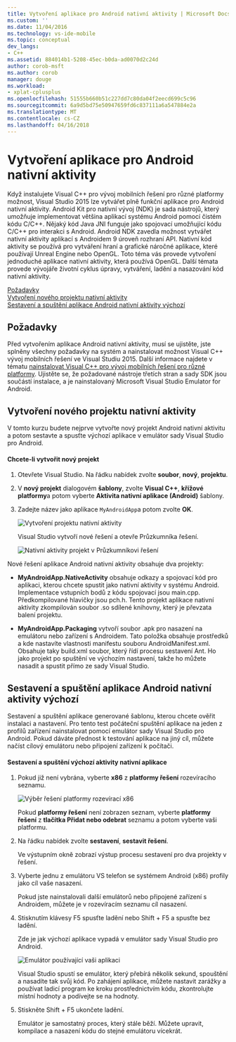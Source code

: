 ```yaml
---
title: Vytvoření aplikace pro Android nativní aktivity | Microsoft Docs
ms.custom: ''
ms.date: 11/04/2016
ms.technology: vs-ide-mobile
ms.topic: conceptual
dev_langs:
- C++
ms.assetid: 884014b1-5208-45ec-b0da-ad0070d2c24d
author: corob-msft
ms.author: corob
manager: douge
ms.workload:
- xplat-cplusplus
ms.openlocfilehash: 51555b660b51c227dd7c80da04f2eecd699c5c96
ms.sourcegitcommit: 6a9d5bd75e50947659fd6c837111a6a547884e2a
ms.translationtype: MT
ms.contentlocale: cs-CZ
ms.lasthandoff: 04/16/2018
---
```

# <a name="create-an-android-native-activity-app"></a>Vytvoření aplikace pro Android nativní aktivity
Když instalujete Visual C++ pro vývoj mobilních řešení pro různé platformy možnost, Visual Studio 2015 lze vytvářet plně funkční aplikace pro Android nativní aktivity. Android Kit pro nativní vývoj (NDK) je sada nástrojů, který umožňuje implementovat většina aplikací systému Android pomocí čistém kódu C/C++. Nějaký kód Java JNI funguje jako spojovací umožňující kódu C/C++ pro interakci s Android. Android NDK zavedla možnost vytvářet nativní aktivity aplikací s Androidem 9 úroveň rozhraní API. Nativní kód aktivity se používá pro vytváření hraní a grafické náročné aplikace, které používají Unreal Engine nebo OpenGL. Toto téma vás provede vytvoření jednoduché aplikace nativní aktivity, která používá OpenGL. Další témata provede vývojáře životní cyklus úpravy, vytváření, ladění a nasazování kód nativní aktivity.  
  
 [Požadavky](#req)   
 [Vytvoření nového projektu nativní aktivity](#Create)   
 [Sestavení a spuštění aplikace Android nativní aktivity výchozí](#BuildHello)  
  
##  <a name="req"></a> Požadavky  
 Před vytvořením aplikace Android nativní aktivity, musí se ujistěte, jste splněny všechny požadavky na systém a nainstalovat možnost Visual C++ vývoj mobilních řešení ve Visual Studiu 2015. Další informace najdete v tématu [nainstalovat Visual C++ pro vývoj mobilních řešení pro různé platformy](../cross-platform/install-visual-cpp-for-cross-platform-mobile-development.md). Ujistěte se, že požadované nástroje třetích stran a sady SDK jsou součástí instalace, a je nainstalovaný Microsoft Visual Studio Emulator for Android.  
  
##  <a name="Create"></a> Vytvoření nového projektu nativní aktivity  
 V tomto kurzu budete nejprve vytvořte nový projekt Android nativní aktivitu a potom sestavte a spusťte výchozí aplikace v emulátor sady Visual Studio pro Android.  
  
#### <a name="to-create-a-new-project"></a>Chcete-li vytvořit nový projekt  
  
1.  Otevřete Visual Studio. Na řádku nabídek zvolte **soubor**, **nový**, **projektu**.  
  
2.  V **nový projekt** dialogovém **šablony**, zvolte **Visual C++**, **křížové platformy**a potom vyberte  **Aktivita nativní aplikace (Android)** šablony.  
  
3.  Zadejte název jako aplikace `MyAndroidApp`a potom zvolte **OK**.  
  
     ![Vytvoření projektu nativní aktivity](../cross-platform/media/cppmdd_newproject.PNG "CppMDD_NewProject")  
  
     Visual Studio vytvoří nové řešení a otevře Průzkumníka řešení.  
  
     ![Nativní aktivity projekt v Průzkumníkovi řešení](../cross-platform/media/cppmdd_rc_na_solutionexp.PNG "CPPMDD_RC_NA_SolutionExp")  
  
 Nové řešení aplikace Android nativní aktivity obsahuje dva projekty:  
  
-   **MyAndroidApp.NativeActivity** obsahuje odkazy a spojovací kód pro aplikaci, kterou chcete spustit jako nativní aktivity v systému Android. Implementace vstupních bodů z kódu spojovací jsou main.cpp. Předkompilované hlavičky jsou pch.h. Tento projekt aplikace nativní aktivity zkompilován soubor .so sdílené knihovny, který je převzata balení projektu.  
  
-   **MyAndroidApp.Packaging** vytvoří soubor .apk pro nasazení na emulátoru nebo zařízení s Androidem. Tato položka obsahuje prostředků a kde nastavíte vlastnosti manifestu souboru AndroidManifest.xml. Obsahuje taky build.xml soubor, který řídí procesu sestavení Ant. Ho jako projekt po spuštění ve výchozím nastavení, takže ho můžete nasadit a spustit přímo ze sady Visual Studio.  
  
##  <a name="BuildHello"></a> Sestavení a spuštění aplikace Android nativní aktivity výchozí  
 Sestavení a spuštění aplikace generované šablonu, kterou chcete ověřit instalaci a nastavení. Pro tento test počáteční spuštění aplikace na jeden z profilů zařízení nainstalovat pomocí emulátor sady Visual Studio pro Android. Pokud dáváte přednost k testování aplikace na jiný cíl, můžete načíst cílový emulátoru nebo připojení zařízení k počítači.  
  
#### <a name="to-build-and-run-the-default-native-activity-app"></a>Sestavení a spuštění výchozí aktivity nativní aplikace  
  
1.  Pokud již není vybrána, vyberte **x86** z **platformy řešení** rozevíracího seznamu.  
  
     ![Výběr řešení platformy rozevírací x86](../cross-platform/media/cppmdd_rc_na_solution_x86.png "CPPMDD_RC_NA_Solution_x86")  
  
     Pokud **platformy řešení** není zobrazen seznam, vyberte **platformy řešení** z **tlačítka Přidat nebo odebrat** seznamu a potom vyberte vaši platformu.  
  
2.  Na řádku nabídek zvolte **sestavení**, **sestavit řešení**.  
  
     Ve výstupním okně zobrazí výstup procesu sestavení pro dva projekty v řešení.  
  
3.  Vyberte jednu z emulátoru VS telefon se systémem Android (x86) profily jako cíl vaše nasazení.  
  
     Pokud jste nainstalovali další emulátorů nebo připojené zařízení s Androidem, můžete je v rozevíracím seznamu cíl nasazení.  
  
4.  Stisknutím klávesy F5 spusťte ladění nebo Shift + F5 a spusťte bez ladění.  
  
     Zde je jak výchozí aplikace vypadá v emulátor sady Visual Studio pro Android.  
  
     ![Emulátor používající vaši aplikaci](../cross-platform/media/cppmdd_emulator_running_app.PNG "CppMDD_Emulator_Running_App")  
  
     Visual Studio spustí se emulátor, který přebírá několik sekund, spouštění a nasadíte tak svůj kód. Po zahájení aplikace, můžete nastavit zarážky a používat ladicí program ke kroku prostřednictvím kódu, zkontrolujte místní hodnoty a podívejte se na hodnoty.  
  
5.  Stiskněte Shift + F5 ukončete ladění.  
  
     Emulátor je samostatný proces, který stále běží. Můžete upravit, kompilace a nasazení kódu do stejné emulátoru vícekrát.
